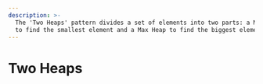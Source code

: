 ```yaml
---
description: >-
  The 'Two Heaps' pattern divides a set of elements into two parts: a Min Heap
  to find the smallest element and a Max Heap to find the biggest element
---
```


# Two Heaps

